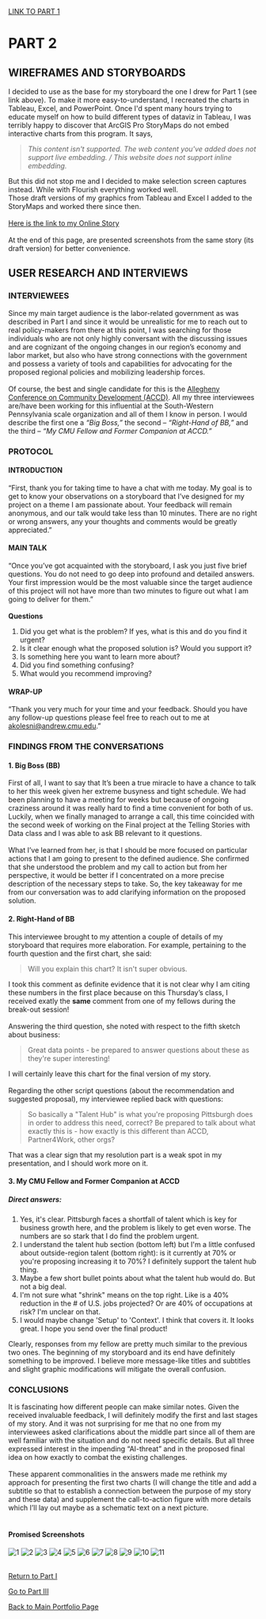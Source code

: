 [LINK TO PART 1](/FinalProjectPart_I_AnnaKolesnikova.md)
# PART 2
## WIREFRAMES AND STORYBOARDS
I decided to use as the base for my storyboard the one I drew for Part 1 (see link above). To make it more easy-to-understand, I recreated the charts in Tableau, Excel, and PowerPoint.
Once I'd spent many hours trying to educate myself on how to build different types of dataviz in Tableau, I was terribly happy to discover that ArcGIS Pro StoryMaps do not
embed interactive charts from this program. It says,
> *This content isn't supported. The web content you've added
> does not support live embedding. / This website does not support inline embedding.*

But this did not stop me and I decided to make selection screen captures instead. While with Flourish everything worked well.
<br/>
Those draft versions of my graphics from Tableau and Excel I added to the StoryMaps and worked there since then.
<br/>
<br/>
[Here is the link to my Online Story](https://arcg.is/0aPCqL0)
<br/>
<br/>
At the end of this page, are presented screenshots from the same story (its draft version) for better convenience.

## USER RESEARCH AND INTERVIEWS
### INTERVIEWEES
Since my main target audience is the labor-related government as was described in Part I and since it would be unrealistic for me to reach out to real policy-makers
from there at this point, I was searching for those individuals who are not only highly conversant with the discussing issues and are cognizant of the ongoing changes
in our region’s economy and labor market, but also who have strong connections with the government and possess a variety of tools and capabilities for advocating for
the proposed regional policies and mobilizing leadership forces.
<br/>
<br/>
Of course, the best and single candidate for this is the [Allegheny Conference on Community Development (ACCD)](https://www.alleghenyconference.org/). All my three interviewees are/have been working for this influential at the South-Western Pennsylvania scale organization and all of them I know in person. I would describe the first one a *“Big Boss,”* the second – *“Right-Hand of BB,”* and the third – *“My CMU Fellow and Former Companion at ACCD.”*
### PROTOCOL
#### INTRODUCTION
“First, thank you for taking time to have a chat with me today. My goal is to get to know your observations on a storyboard that I’ve designed for my project on a theme
I am passionate about. Your feedback will remain anonymous, and our talk would take less than 10 minutes. There are no right or wrong answers, any your thoughts and
comments would be greatly appreciated.”
#### MAIN TALK
“Once you’ve got acquainted with the storyboard, I ask you just five brief questions. You do not need to go deep into profound and detailed answers.
Your first impression would be the most valuable since the target audience of this project will not have more than two minutes to figure out what I am going to deliver
for them.”
<br/>
<br/>
**Questions**
1. Did you get what is the problem? If yes, what is this and do you find it urgent?
2. Is it clear enough what the proposed solution is? Would you support it?
3. Is something here you want to learn more about?
4. Did you find something confusing?
5. What would you recommend improving?
<a/>

#### WRAP-UP

“Thank you very much for your time and your feedback. Should you have any follow-up questions please feel free to reach out to me at akolesni@andrew.cmu.edu.”

### FINDINGS FROM THE CONVERSATIONS

#### 1. Big Boss (BB)
First of all, I want to say that It’s been a true miracle to have a chance to talk to her this week given her extreme busyness and tight schedule.
We had been planning to have a meeting for weeks but because of ongoing craziness around it was really hard to find a time convenient for both of us.
Luckily, when we finally managed to arrange a call, this time coincided with the second week of working on the Final project at the Telling Stories with Data class
and I was able to ask BB relevant to it questions.
<br/>
<br/>
What I’ve learned from her, is that I should be more focused on particular actions that I am going to present to the defined audience.
She confirmed that she understood the problem and my call to action but from her perspective, it would be better if I concentrated on a more precise description
of the necessary steps to take. So, the key takeaway for me from our conversation was to add clarifying information on the proposed solution.

#### 2. Right-Hand of BB
This interviewee brought to my attention a couple of details of my storyboard that requires more elaboration. For example, pertaining to the fourth question and the first chart, she said:
> Will you explain this chart? It isn't super obvious.

I took this comment as definite evidence that it is not clear why I am citing these numbers in the first place because on this Thursday’s class,
I received exatly the **same** comment from one of my fellows during the break-out session!
<br/>
<br/>
Answering the third question, she noted with respect to the fifth sketch about business:
> Great data points - be prepared to answer questions about these as they're super interesting!

I will certainly leave this chart for the final version of my story.
<br/>
<br/>
Regarding the other script questions (about the recommendation and suggested proposal), my interviewee replied back with questions:
> So basically a "Talent Hub" is what you're proposing Pittsburgh does in order to address this need, correct? Be prepared to talk about what exactly this is - how exactly is this different than ACCD, Partner4Work, other orgs?

That was a clear sign that my resolution part is a weak spot in my presentation, and I should work more on it.
#### 3. My CMU Fellow and Former Companion at ACCD
##### Direct answers:
1. Yes, it's clear. Pittsburgh faces a shortfall of talent which is key for business growth here, and the problem is likely to get even worse. The numbers are so stark that I do find the problem urgent.
2. I understand the talent hub section (bottom left) but I'm a little confused about outside-region talent (bottom right): is it currently at 70% or you're proposing increasing it to 70%? I definitely support the talent hub thing.
3. Maybe a few short bullet points about what the talent hub would do. But not a big deal.
4. I'm not sure what "shrink" means on the top right. Like is a 40% reduction in the # of U.S. jobs projected? Or are 40% of occupations at risk? I'm unclear on that.
5. I would maybe change 'Setup' to 'Context'. I think that covers it. It looks great. I hope you send over the final product!

Clearly, responses from my fellow are pretty much similar to the previous two ones. The beginning of my storyboard and its end have definitely something to be improved. I believe more message-like titles and subtitles and slight graphic modifications will mitigate the overall confusion.

### CONCLUSIONS
It is fascinating how different people can make similar notes. Given the received invaluable feedback, I will definitely modify the first and last stages of my story.
And it was not surprising for me that no one from my interviewees asked clarifications about the middle part since all of them are well familiar with the situation and
do not need specific details. But all three expressed interest in the impending “AI-threat” and in the proposed final idea on how exactly to combat the existing challenges.
<br/>
<br/>
These apparent commonalities in the answers made me rethink my approach for presenting the first two charts (I will change the title and add a subtitle so that to establish a connection between the purpose of my story and these data) and supplement the call-to-action figure with more details which I’ll lay out maybe as a schematic text on a next picture.
<br/>
<br/>
#### Promised Screenshots
![1](1.jpg)
![2](2.jpg)
![3](3.jpg)
![4](4.jpg)
![5](5.jpg)
![6](6.jpg)
![7](7.jpg)
![8](8.jpg)
![9](9.jpg)
![10](10.jpg)
![11](11.jpg)
<br/>
<br/>

[Return to Part I](/FinalProjectPart_I_AnnaKolesnikova.md)

[Go to Part III](/FinalProjectPart_III_AnnaKolesnikova.md)

[Back to Main Portfolio Page](/README.md)
